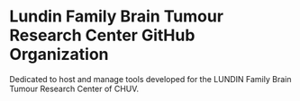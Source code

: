 # Lundin Family Brain Tumour Research Center GitHub Organization

Dedicated to host and manage tools developed for the LUNDIN Family Brain Tumour Research Center of CHUV.
